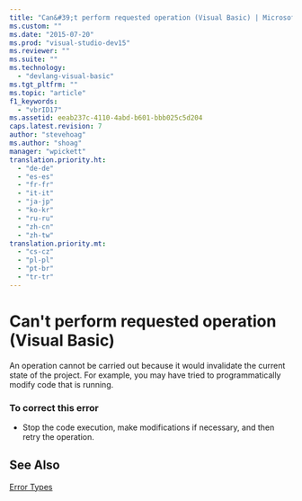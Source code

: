 ```yaml
---
title: "Can&#39;t perform requested operation (Visual Basic) | Microsoft Docs"
ms.custom: ""
ms.date: "2015-07-20"
ms.prod: "visual-studio-dev15"
ms.reviewer: ""
ms.suite: ""
ms.technology: 
  - "devlang-visual-basic"
ms.tgt_pltfrm: ""
ms.topic: "article"
f1_keywords: 
  - "vbrID17"
ms.assetid: eeab237c-4110-4abd-b601-bbb025c5d204
caps.latest.revision: 7
author: "stevehoag"
ms.author: "shoag"
manager: "wpickett"
translation.priority.ht: 
  - "de-de"
  - "es-es"
  - "fr-fr"
  - "it-it"
  - "ja-jp"
  - "ko-kr"
  - "ru-ru"
  - "zh-cn"
  - "zh-tw"
translation.priority.mt: 
  - "cs-cz"
  - "pl-pl"
  - "pt-br"
  - "tr-tr"
---
```

# Can&#39;t perform requested operation (Visual Basic)
An operation cannot be carried out because it would invalidate the current state of the project. For example, you may have tried to programmatically modify code that is running.  
  
### To correct this error  
  
-   Stop the code execution, make modifications if necessary, and then retry the operation.  
  
## See Also  
 [Error Types](/dotnet/visual-basic/programming-guide/language-features/error-types)